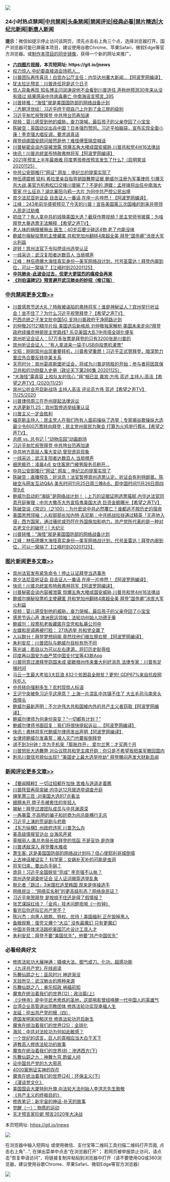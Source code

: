 ![](https://raw.githubusercontent.com/fqnews/bnews/master/64photo/fqnews-qr.jpg)

<div id="tt">
<h3>24小时热点禁闻|<a href="#%E4%B8%AD%E5%85%B1%E7%A6%81%E9%97%BB%E6%9B%B4%E5%A4%9A%E6%96%87%E7%AB%A0">中共禁闻</a>|<a href="#%E5%9B%BE%E7%89%87%E6%96%B0%E9%97%BB%E6%9B%B4%E5%A4%9A%E6%96%87%E7%AB%A0">头条禁闻</a>|<a href="#%E6%96%B0%E9%97%BB%E8%AF%84%E8%AE%BA%E6%9B%B4%E5%A4%9A%E6%96%87%E7%AB%A0">禁闻评论|<a href="#%E5%BF%85%E7%9C%8B%E7%BB%8F%E5%85%B8%E5%A5%BD%E6%96%87">经典必看|<a href="/video.md#%E7%A6%81%E7%89%87%E7%B2%BE%E9%80%89">禁片精选</a>|<a href="https://github.com/fqnews/djy/blob/master/gb/nf1351518.md#1">大纪元新闻</a>|<a href="https://github.com/fqnews/ntdtv/blob/master/gb/prog204.md#1">新唐人新闻</a></h3>
<div><b>提示：</b>微信如提示停止访问该网页，须先点击右上角三个点，选择浏览器打开。国产浏览器可能已屏蔽本项目，建议使用谷歌Chrome、苹果Safari、微软Edge等官方浏览器。或<a href="https://github.com/fqnews/bnews/blob/master/%E5%88%B6%E4%BD%9Cgit%E7%A6%81%E9%97%BB%E9%95%9C%E5%83%8F.md">制作本项目的同步镜像</a>，获得一个新的网址来推广。</div>
<ul>
<li><b><a href="http://d1.bdrive.tk/64.mp4" target="_blank">六四图片视频</a>，本页短网址: https://git.io/jnews</b></li>
<li><a href="/cbnews/20201125/1436862.md">权力惊人 中纪委直接进会场抓人…</a></li>
<li><a href="/cnnews/20201125/1436807.md">川普团队再传喜讯！白宫办公厅主任：内华达州重大新闻...【阿波罗网编译】</a></li>
<li><a href="/bannedvideo/20201125/1436970.md">犹太拉比预言：川普连任将是这个日子</a></li>
<li><a href="/comments/20201126/1437090.md">惊人异象再现 知名博主闫润涛说他不会看到川普连任 声称他预测30年来从没有错过 结果感染中共病毒暴亡 中南海谣言预言_395</a></li>
<li><a href="/cbnews/20201126/1437081.md">川普转推：“海怪”就是美国国防部的网络战备计划</a></li>
<li><a href="/ssgc/20201126/1437156.md">〖兲朝浮世绘〗习近平终于把自己上升到了金三胖的级别</a></li>
<li><a href="/cbnews/20201126/1437219.md">习近平匆忙祝贺拜登 中共垮台恐再加速</a></li>
<li><a href="/comments/20201125/1436916.md">视频：婴儿感受到他的威胁，奋力哭喊，最后孩子的父亲夺回了小宝宝</a></li>
<li><a href="/cbnews/20201125/1436956.md">陈破空：英国动议出兵中国？日本强烈赞同。习近平拍脑袋，宣布实现全面小康！李克强大唱反调，要求讲真话</a></li>
<li><a href="/cbnews/20201125/1436914.md">拜登组阁国安顾问居然是他？难怪傅莹隔空喊话</a></li>
<li><a href="/topimagenews/20201126/1437110.md">川普秘密会谈内容被泄露 惊爆五角大楼成国安威胁 川普共和党4州16法律战</a></li>
<li><a href="/topimagenews/20201126/1437210.md">快讯！川普总统宣布特赦弗林将军【阿波罗网编译】</a></li>
<li><a href="/bannedvideo/20201125/1436852.md">2021年预言上半年最艰难 印度男孩修改预言发生了什么?（启明笑谈20201125）</a></li>
<li><a href="/cbnews/20201126/1437140.md">中共公安部推行“网证” 网友：申纪兰的提案实现了</a></li>
<li><a href="/bannedvideo/20201125/1436944.md">林伍德震撼 猛料 希拉里亲自指导销毁舞弊证据,鲍威尔注册为军事律师 引爆灭共大战,美官方机构松口交接川普输了？不是的,港媒：孟祥锋将出任中南海大管家,什么征兆？湖北襄阳乌鸦一大片,为何中共严控公民出境</a></li>
<li><a href="/topimagenews/20201126/1437290.md">宾夕法尼亚听证会 目击证人一番话 在座一片哗然！【阿波罗网编译】</a></li>
<li><a href="/cbnews/20201125/1436824.md">江峰：243年前华盛顿预见了今天的川普！宣告美国第三次国难的到来并带领人民走过劫难</a></li>
<li><a href="/cbnews/20201125/1436795.md">抓住了？有人拿中共的钱换美国大选？截获作弊视频？民主党师爷披露：为啥拜登大量选票无法解释 【希望之声TV】</a></li>
<li><a href="/health/20201126/1437175.md">老人味的祸根被揪出 医生：40岁后要少碰这4物 老了也能没味</a></li>
<li><a href="/topimagenews/20201126/1437096.md">鲍威尔揭秘投票机主使藏匿 共和党加州翻转4席超全美 拜登"国务卿"涉庞大军火利益</a></li>
<li><a href="/comments/20201126/1437123.md">逆转！宾州法官下令叫停该州选举认证</a></li>
<li><a href="/cbnews/20201126/1437161.md">一线采访：武汉复阳者达数百人 当局噤声</a></li>
<li><a href="/cbnews/20201126/1437038.md">江峰：林伍德爆大海怪真实身份—美军网络战计划，代号圣雷达！拜登内阁到位，可以一窝端了【江峰时刻20201125】</a></li>
<li><b><a href="/comments/20200211/1275071.md" target="_blank">中共肺炎-此波会过去，但更大更猛烈的瘟疫会再来</a></b></li>
<li><b><a href="/comments/20200207/1272816.md" target="_blank">《刘伯温碑记》预言避开武汉肺炎的妙招（修订版）</a></b></li>
</ul>
</div>

<div class="catlist">
<h3><a href="/cbnews/" target="_blank">中共禁闻</a><span><a href="/cbnews/" target="_blank" rel="nofollow">更多文章>></a></span></h3>
<ul>
<li><a href="/cbnews/20201126/1437439.md" target="_blank">川普感恩节送大礼？特赦被诬陷的弗林将军！谁是神秘证人？宾州举行听证会！坐不住了？为什么习近平祝贺拜登？【希望之声TV】</a></li>
<li><a href="/cbnews/20201126/1437385.md" target="_blank">巴西总统之子发文批中国5G 支持川普政府干净网路计划</a></li>
<li><a href="/cbnews/20201126/1437337.md" target="_blank">刘仲敬201121精华片段  美国选后新格局 刘仲敬独家解析  美国未来走向?拜登政府续循克林顿民主党路线?  乐见美国大乱?中共搭全球化便车</a></li>
<li><a href="/cbnews/20201126/1437308.md" target="_blank">宾州听证会证人：57万多张票是拜登的只有3200张是川普的</a></li>
<li><a href="/cbnews/20201126/1437307.md" target="_blank">宾州听证会证人：“有人拿进来一袋子USB向投票机灌票”</a></li>
<li><a href="/cbnews/20201126/1437289.md" target="_blank">文昭：刚刚宾州出现重要转机，川普希望重燃！习近平正式贺拜登，暗深势力里应外合要反转中美关系</a></li>
<li><a href="/cbnews/20201126/1437288.md" target="_blank">天亮时分：宾州葛底斯堡听证会，将成为川普逆转胜的开始；参与者将因其保卫共和的功勋载入史册（政论天下第286集 20201125）</a></li>
<li><a href="/cbnews/20201126/1437271.md" target="_blank">“大海怪”露真容 上校队友的信心  “拜”相已显  嘉宾:方伟 蓝述 主持人:高洁【希望之声TV】(2020/11/25)</a></li>
<li><a href="/cbnews/20201126/1437270.md" target="_blank">宾州公听会开启新战场  主持人高洁 评论员方伟 蓝述【希望之声TV】11/25/2020</a></li>
<li><a href="/cbnews/20201126/1437261.md" target="_blank">川普律师周三在乔州提起法律诉讼</a></li>
<li><a href="/cbnews/20201126/1437260.md" target="_blank">大选更新11.25：宾州暂停选举结果认证</a></li>
<li><a href="/cbnews/20201126/1437069.md" target="_blank">川普主义一定会胜利</a></li>
<li><a href="/cbnews/20201126/1437254.md" target="_blank">福克斯主持人：民主党人在我们所有人面前操纵了选举；专家揭谷歌操纵大选 最少令600万票转向拜登；民主党州居民为聚会 打算为火鸡举行葬礼【希望之声TV】</a></li>
<li><a href="/cbnews/20201126/1437082.md" target="_blank">总统 vs. 总书记 | “动物庄园”动画剧场</a></li>
<li><a href="/cbnews/20201126/1437219.md" target="_blank">习近平匆忙祝贺拜登 中共垮台恐再加速</a></li>
<li><a href="/cbnews/20201126/1437174.md" target="_blank">中共地方高层人事大变动 曾现诡异现象</a></li>
<li><a href="/cbnews/20201126/1437161.md" target="_blank">一线采访：武汉复阳者达数百人 当局噤声</a></li>
<li><a href="/cbnews/20201126/1437141.md" target="_blank">细思极恐：凌晨4点 女住客房门被男服务员刷开…</a></li>
<li><a href="/cbnews/20201126/1437140.md" target="_blank">中共公安部推行“网证” 网友：申纪兰的提案实现了</a></li>
<li><a href="/cbnews/20201126/1437109.md" target="_blank">陈破空：直播预告：好消息！法官暂停宾州选票认定。听证会有利特朗普。陈破空与网友互动Q&amp;A 美东时间11月25日周三晚8点、即中国时间11月26日周四早9点</a></li>
<li><a href="/cbnews/20201126/1437099.md" target="_blank">鲍威尔启动的“海妖”是网络战计划！；上万的证据证明选票猫腻 内华达法官同意开庭审理；中共大撒币大外宣捣鬼美国大选 巨资金额曝光【希望之声TV】</a></li>
<li><a href="/cbnews/20201126/1437093.md" target="_blank">陈破空谈《常识》（之100）：为什麽说中共必然覆亡？谁都逃不脱历史的宿命</a></li>
<li><a href="/cbnews/20201126/1437083.md" target="_blank">美国思想领袖：人权部部长加内特·吉尼斯：中共统战拉拢通过精英「无声地入侵」西方国家，通过骚扰或恐吓在外国施加影响力，共产党所代表的是一种对古老文化的破坏！| 大纪元</a></li>
<li><a href="/cbnews/20201126/1437081.md" target="_blank">川普转推：“海怪”就是美国国防部的网络战备计划</a></li>
<li><a href="/cbnews/20201126/1437038.md" target="_blank">江峰：林伍德爆大海怪真实身份—美军网络战计划，代号圣雷达！拜登内阁到位，可以一窝端了【江峰时刻20201125】</a></li>

</ul>
</div>
<div class="catlist">
<h3><a href="/topimagenews/" target="_blank">图片新闻</a><span><a href="/topimagenews/" target="_blank" rel="nofollow">更多文章>></a></span></h3>
<ul>
<li><a href="/topimagenews/20201126/1437384.md" target="_blank">宾州法官发布紧急命令！停止认证拜登当选事务</a></li>
<li><a href="/topimagenews/20201126/1437290.md" target="_blank">宾夕法尼亚听证会 目击证人一番话 在座一片哗然！【阿波罗网编译】</a></li>
<li><a href="/topimagenews/20201126/1437210.md" target="_blank">快讯！川普总统宣布特赦弗林将军【阿波罗网编译】</a></li>
<li><a href="/topimagenews/20201126/1437110.md" target="_blank">川普秘密会谈内容被泄露 惊爆五角大楼成国安威胁 川普共和党4州16法律战</a></li>
<li><a href="/topimagenews/20201126/1437096.md" target="_blank">鲍威尔揭秘投票机主使藏匿 共和党加州翻转4席超全美 拜登&#8221;国务卿&#8221;涉庞大军火利益</a></li>
<li><a href="/comments/20201125/1436916.md" target="_blank">视频：婴儿感受到他的威胁，奋力哭喊，最后孩子的父亲夺回了小宝宝</a></li>
<li><a href="/topimagenews/20201125/1436913.md" target="_blank">感恩节诉心声 澳洲民运领袖：法轮功创始人功德无量</a></li>
<li><a href="/topimagenews/20201125/1436851.md" target="_blank">鲍威尔：投票机老板藏匿在空壳和私募公司中</a></li>
<li><a href="/topimagenews/20201125/1436783.md" target="_blank">左媒和民调再被打脸： 27场选举 共和党全赢了</a></li>
<li><a href="/topimagenews/20201125/1436760.md" target="_blank">人以群分！拜登梦想组阁 竟然找他们做左膀右臂 【阿波罗网编译】</a></li>
<li><a href="/topimagenews/20201125/1436675.md" target="_blank">朱利安尼：川普团队与鲍威尔目标有所不同</a></li>
<li><a href="/comments/20201125/1436540.md" target="_blank">陈光诚：若自以为可以左右逢源，将钉历史耻辱柱</a></li>
<li><a href="/topimagenews/20201125/1436480.md" target="_blank">印度再以国安为由严禁中国支付宝等43款App</a></li>
<li><a href="/topimagenews/20201125/1436469.md" target="_blank">川普同意过渡拜登窃国未成 密歇根州传来重大利好消息 法律专家：川普有足够时间</a></li>
<li><a href="/topimagenews/20201124/1436313.md" target="_blank">马云一生最大考验3大巨浪 832个贫困县全脱贫？更穷! GDP67%来自抗疫网斥吃人</a></li>
<li><a href="/topimagenews/20201124/1435894.md" target="_blank">中共转向强制多生？农村现惊人标语</a></li>
<li><a href="/topimagenews/20201124/1435891.md" target="_blank">王沪宁突被免习近平这用意？ 上海一片混乱中共镇不住了 大五毛司马南夹头改撞头</a></li>
<li><a href="/topimagenews/20201123/1435628.md" target="_blank">鲍威尔最新声明：不允许伟大共和国被内外的共产主义者窃取【阿波罗网编译】</a></li>
<li><a href="/topimagenews/20201123/1435570.md" target="_blank">鲍威尔律师为何身份突变？“一切都有计划？”</a></li>
<li><a href="/topimagenews/20201123/1435545.md" target="_blank">鲍威尔律师书面回复：我们将很快提起诉讼…【阿波罗网编译】</a></li>
<li><a href="/topimagenews/20201123/1435530.md" target="_blank">快讯！弗林将军代鲍威尔律师发出声明【阿波罗网编译】</a></li>
<li><a href="/comments/20201123/1435422.md" target="_blank">女律师鲍威尔发毒誓：被人灭门也要扳倒拜登</a></li>
<li><a href="/topimagenews/20201123/1435381.md" target="_blank">讲不到3分钟！华为手机突「膨胀炸开」 爱尔兰男：才买两个月</a></li>
<li><a href="/topimagenews/20201123/1435372.md" target="_blank">川普怒批大选舞弊 对众议院共和党主席开砲：你只是不希望我把美军撤回国内</a></li>
<li><a href="/topimagenews/20201123/1435362.md" target="_blank">刺杀川普信号貌似出现? &#8220;美国史上最大选举抢劫&#8221; 拜登曝闷声发大财新丑闻</a></li>

</ul>
</div>
<div class="catlist">
<h3><a href="/comments/" target="_blank">新闻评论</a><span><a href="/comments/" target="_blank" rel="nofollow">更多文章>></a></span></h3>
<ul>
<li><a href="/comments/20201126/1437442.md" target="_blank">【要闻精粹】一切过招都在加快 苦难与逍遥走着瞧</a></li>
<li><a href="/comments/20201126/1437436.md" target="_blank">川普阵营再获突破 内华达12月就选举调查开庭</a></li>
<li><a href="/comments/20201126/1437414.md" target="_blank">辣笔萧三匝 :对美国大选的7点看法</a></li>
<li><a href="/comments/20201126/1437413.md" target="_blank">翅膀未开 脖子先被套住的年轻人</a></li>
<li><a href="/comments/20201126/1437397.md" target="_blank">揭秘！拜登过渡团队成员与中共渊源深</a></li>
<li><a href="/comments/20201126/1437393.md" target="_blank">一再暴雷 不高明的骗子和奸商为何总能横行无忌</a></li>
<li><a href="/comments/20201126/1437392.md" target="_blank">习近平上演的荒诞剧与悲歌</a></li>
<li><a href="/comments/20201126/1437383.md" target="_blank">【东方纵横】州政府违宪 川普怎么办</a></li>
<li><a href="/comments/20201126/1437381.md" target="_blank">美高级情报官访台 台海风声紧</a></li>
<li><a href="/comments/20201126/1437352.md" target="_blank">草根丽人:美总务局长给拜登的信函 不是妥协 是炸弹</a></li>
<li><a href="/comments/20201126/1437351.md" target="_blank">川普诱敌深入 拜登覆水难收</a></li>
<li><a href="/comments/20201126/1437350.md" target="_blank">萧生客: 这是美国国防部的网络战计划吗？信心使耶利哥城倒塌</a></li>
<li><a href="/comments/20201126/1437345.md" target="_blank">上古神话被证实？ 科学家：女娲补天补的可能是虫洞</a></li>
<li><a href="/comments/20201126/1437344.md" target="_blank">将军归来，要出杀手锏？</a></li>
<li><a href="/comments/20201126/1437306.md" target="_blank">诡异！习近平全国脱贫“完成” 李克强不认帐？</a></li>
<li><a href="/comments/20201126/1437305.md" target="_blank">宾州选举调查听证会 证人证词揭穿选举乱象</a></li>
<li><a href="/comments/20201126/1437304.md" target="_blank">脱北者「跳过」3米围栏逃至韩国 原来是体操选手</a></li>
<li><a href="/comments/20201126/1437299.md" target="_blank">网络民议：“网络实名制”的更高级形态？网络良民证？</a></li>
<li><a href="/comments/20201126/1437282.md" target="_blank">习近平电贺拜登 是按捺不住还是得了假情报？</a></li>
<li><a href="/comments/20201126/1437281.md" target="_blank">张艺谋踩红线？「金鸡」技术问题拒啼《一秒钟》</a></li>
<li><a href="/comments/20201126/1437275.md" target="_blank">看完后你还叫它共产党不？</a></li>
<li><a href="/comments/20201126/1437274.md" target="_blank">陈兴杰：向黑人赔款、特权、优待！美国福利 正在毁掉黑人</a></li>
<li><a href="/comments/20201126/1437273.md" target="_blank">鱼眼观察：蛋壳又爆个“大瓜” 没有最魔幻 只有更魔幻</a></li>
<li><a href="/comments/20201126/1437267.md" target="_blank">中国半导体求活路挖美国芯片设计工具人才</a></li>
<li><a href="/comments/20201126/1437258.md" target="_blank">朱利安尼：拜登不要“美国优先”，他要“共产中国优先”</a></li>

</ul>
</div>

<div class="catlist">
<h3>必看经典好文</h3>
<ul>
<li><a href="/comments/20191203/1234383.md" target="_blank">修炼法轮功大展神通：摄魂大法、御气成刀、化功、超感功能</a></li>
<li><a href="/bookonline/20131116/201057.md" target="_blank">《九评共产党》在线阅读</a></li>
<li><a href="/tculture/20190101/792550.md" target="_blank">乐舞仙踪之七：巫风时兴 神迹渐没</a></li>
<li><a href="/comments/20200816/1381123.md" target="_blank">天目所见：武汉肺炎的两种来源</a></li>
<li><a href="/tculture/20170717/792953.md" target="_blank">乐舞仙踪之八：审乐知政 祸福前知</a></li>
<li><a href="/topimagenews/20180601/951286.md" target="_blank">魔鬼在统治着我们的世界(12)：政治篇(上)</a></li>
<li><a href="/comments/20201013/1412612.md" target="_blank">《少林寺》是中华武术修炼的圣地，这部电影曾经唤醒一代中国人的英雄气</a></li>
<li><a href="/comments/20200528/1335859.md" target="_blank">台湾企业高管退出宗教团体 修炼法轮功实现幸福人生</a></li>
<li><a href="/comments/20200930/1405812.md" target="_blank">龙延：挖出共产党的根（四）</a></li>
<li><a href="/comments/20200722/1364497.md" target="_blank">德国发明家抑郁厌世 修炼法轮功开启新生</a></li>
<li><a href="/comments/20181017/1014654.md" target="_blank">魔鬼在统治着我们的世界(25)：全球化</a></li>
<li><a href="/comments/20191218/1228234.md" target="_blank">海风：中共对法轮功为何如此敏感？</a></li>
<li><a href="/comments/20200621/1348067.md" target="_blank">一个世纪的谎言，巨人的真相应当大白于天下</a></li>
<li><a href="/comments/20200805/1375080.md" target="_blank">道教高人修炼法轮功的故事</a></li>
<li><a href="/topimagenews/20180527/948714.md" target="_blank">魔鬼在统治着我们的世界(8)：渗透西方(下)</a></li>
<li><a href="/tculture/20170718/793528.md" target="_blank">乐舞仙踪之九：神舞九穹 韵留人间</a></li>
<li><a href="/comments/20200717/1361899.md" target="_blank">论中国共产党的九大邪恶</a></li>
<li><a href="/lifebaike/20201113/1430218.md" target="_blank">4000案例证实神的存在</a></li>
<li><a href="/cbnews/20180907/994846.md" target="_blank">魔鬼在统治着我们的世界(24)：环保主义(下)</a></li>
<li><a href="/comments/20200521/783167.md" target="_blank">《漫谈党文化》</a></li>
<li><a href="/comments/20200516/1329276.md" target="_blank">美国国会大厦特别升旗 向法轮大法创始人李洪志先生致敬</a></li>
<li><a href="/bookwiki/20171120/858084.md" target="_blank">《共产主义的终极目的》</a></li>
<li><a href="/comments/20190418/1115565.md" target="_blank">修炼笔记：新宇宙的神话-补天的故事</a></li>
<li><a href="/comments/20200810/1377609.md" target="_blank">觉醒（一）：物质的运动</a></li>
<li><a href="/topimagenews/20200513/1327828.md" target="_blank">天才预言家珍妮 预言2020年大决战</a></li>

</ul>
</div>

本页短网址: https://git.io/jnews

![](https://raw.githubusercontent.com/fqnews/bnews/master/64photo/fqnews-qr.jpg)

在浏览器中输入短网址 或使用微信、支付宝等二维码工具扫描二维码打开页面, 点击右上角"...", 在弹出菜单中点击“在浏览器打开”； 若网页被举报禁止访问，请点击“恢复申请访问”，将链接复制并粘贴到浏览器中打开（请不要使用QQ或360浏览器，建议使用谷歌Chrome、苹果Safari、微软Edge等官方浏览器）

![](https://raw.githubusercontent.com/fqnews/bnews/master/64photo/wx.jpg)